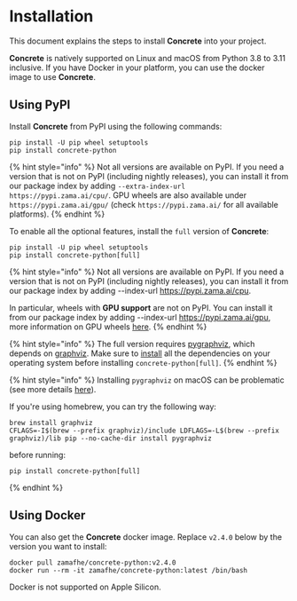 # Installation

This document explains the steps to install **Concrete** into your project. 

**Concrete** is natively supported on Linux and macOS from Python 3.8 to 3.11 inclusive. If you have Docker in your platform, you can use the docker image to use **Concrete**.

## Using PyPI

Install **Concrete** from PyPI using the following commands:

```shell
pip install -U pip wheel setuptools
pip install concrete-python
```
{% hint style="info" %}
Not all versions are available on PyPI. If you need a version that is not on PyPI (including nightly releases), you can install it from our package index by adding `--extra-index-url https://pypi.zama.ai/cpu/`. GPU wheels are also available under `https://pypi.zama.ai/gpu/` (check `https://pypi.zama.ai/` for all available platforms).
{% endhint %}

To enable all the optional features, install the `full` version of **Concrete**:

```shell
pip install -U pip wheel setuptools
pip install concrete-python[full]
```

{% hint style="info" %}
Not all versions are available on PyPI. If you need a version that is not on PyPI (including nightly releases), you can install it from our package index by adding --index-url https://pypi.zama.ai/cpu.

In particular, wheels with **GPU support** are not on PyPI. You can install it from our package index by adding --index-url https://pypi.zama.ai/gpu, more information on GPU wheels [here](https://docs.zama.ai/concrete/execution-analysis/gpu_acceleration).
{% endhint %}

{% hint style="info" %}
The full version requires [pygraphviz](https://pygraphviz.github.io/), which depends on [graphviz](https://graphviz.org/). Make sure to [install](https://pygraphviz.github.io/documentation/stable/install.html) all the dependencies on your operating system before installing `concrete-python[full]`. 
{% endhint %}

{% hint style="info" %}
Installing `pygraphviz` on macOS can be problematic (see more details [here](https://github.com/pygraphviz/pygraphviz/issues/11)).

If you're using homebrew, you can try the following way:
```shell
brew install graphviz
CFLAGS=-I$(brew --prefix graphviz)/include LDFLAGS=-L$(brew --prefix graphviz)/lib pip --no-cache-dir install pygraphviz
```
before running:
```shell
pip install concrete-python[full]
```
{% endhint %}

## Using Docker

You can also get the **Concrete** docker image. Replace `v2.4.0` below by the version you want to install:

```shell
docker pull zamafhe/concrete-python:v2.4.0
docker run --rm -it zamafhe/concrete-python:latest /bin/bash
```

Docker is not supported on Apple Silicon.
